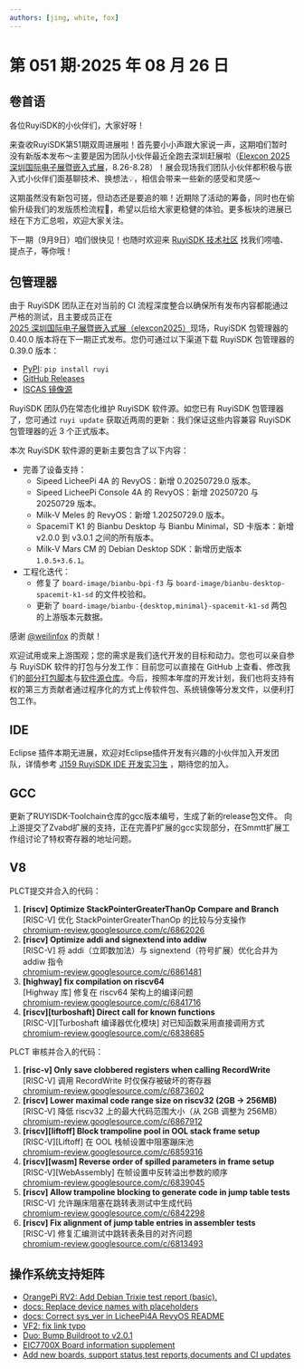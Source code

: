 ```yaml
---
authors: [jing, white, fox]
---
```

# 第 051 期·2025 年 08 月 26 日

## 卷首语
各位RuyiSDK的小伙伴们，大家好呀！

来查收RuyiSDK第51期双周进展啦！首先要小小声跟大家说一声，这期咱们暂时没有新版本发布～主要是因为团队小伙伴最近全跑去深圳赶展啦（[Elexcon 2025 深圳国际电子展暨嵌入式展](https://www.elexcon.com/)，8.26-8.28）！展会现场我们团队小伙伴都积极与嵌入式小伙伴们面基聊技术、换想法💡，相信会带来一些新的感受和灵感～

这期虽然没有新包可搓，但动态还是要追的嘛！近期除了活动的筹备，同时也在偷偷升级我们的发版质检流程🧪，希望以后给大家更稳健的体验。更多板块的进展已经在下方汇总啦，欢迎大家关注。

下一期（9月9日）咱们很快见！也随时欢迎来 [RuyiSDK 技术社区](https://ruyisdk.cn/) 找我们唠嗑、提点子，等你哦！

## 包管理器

由于 RuyiSDK 团队正在对当前的 CI 流程深度整合以确保所有发布内容都能通过严格的测试，且主要成员正在
[2025 深圳国际电子展暨嵌入式展（elexcon2025）][elexcon]现场，RuyiSDK 包管理器的 0.40.0
版本将在下一期正式发布。您仍可通过以下渠道下载 RuyiSDK 包管理器的 0.39.0 版本：

* [PyPI][ruyi-0.39.0-pypi]: `pip install ruyi`
* [GitHub Releases][ruyi-0.39.0-gh]
* [ISCAS 镜像源][ruyi-0.39.0-iscas]

[elexcon]: https://www.elexcon.com/
[ruyi-0.39.0-gh]: https://github.com/ruyisdk/ruyi/releases/tag/0.39.0
[ruyi-0.39.0-pypi]: https://pypi.org/project/ruyi/0.39.0/
[ruyi-0.39.0-iscas]: https://mirror.iscas.ac.cn/ruyisdk/ruyi/tags/0.39.0/

RuyiSDK 团队仍在常态化维护 RuyiSDK 软件源。如您已有 RuyiSDK 包管理器了，您可通过 `ruyi update` 获取近两周的更新：我们保证这些内容兼容 RuyiSDK 包管理器的近 3 个正式版本。

本次 RuyiSDK 软件源的更新主要包含了以下内容：

* 完善了设备支持：
    * Sipeed LicheePi 4A 的 RevyOS：新增 0.20250729.0 版本。
    * Sipeed LicheePi Console 4A 的 RevyOS：新增 20250720 与 20250729 版本。
    * Milk-V Meles 的 RevyOS：新增 1.20250729.0 版本。
    * SpacemiT K1 的 Bianbu Desktop 与 Bianbu Minimal，SD 卡版本：新增 v2.0.0 到 v3.0.1 之间的所有版本。
    * Milk-V Mars CM 的 Debian Desktop SDK：新增历史版本 `1.0.5+3.6.1`。
* 工程化迭代：
    * 修复了 `board-image/bianbu-bpi-f3` 与 `board-image/bianbu-desktop-spacemit-k1-sd` 的文件校验和。
    * 更新了 `board-image/bianbu-{desktop,minimal}-spacemit-k1-sd` 两包的上游版本元数据。

感谢 [@weilinfox] 的贡献！

[@weilinfox]: https://github.com/weilinfox

欢迎试用或来上游围观；您的需求是我们迭代开发的目标和动力。您也可以亲自参与
RuyiSDK 软件的打包与分发工作：目前您可以直接在 GitHub 上查看、修改我们的[部分打包脚本](https://github.com/ruyisdk/ruyici)与[软件源仓库](https://github.com/ruyisdk/packages-index)。今后，按照本年度的开发计划，我们也将支持有权的第三方贡献者通过程序化的方式上传软件包、系统镜像等分发文件，以便利打包工作。

## IDE
Eclipse 插件本期无进展，欢迎对Eclipse插件开发有兴趣的小伙伴加入开发团队，详情参考 [J159 RuyiSDK IDE 开发实习生](https://github.com/lazyparser/weloveinterns/blob/master/open-internships.md) ，期待您的加入。

## GCC
更新了RUYISDK-Toolchain仓库的gcc版本编号，生成了新的release包文件。
向上游提交了Zvabd扩展的支持，正在完善P扩展的gcc实现部分，在Smmtt扩展工作组讨论了特权寄存器的地址问题。


## V8
PLCT提交并合入的代码：

1. **[riscv] Optimize StackPointerGreaterThanOp Compare and Branch**  
   [RISC-V] 优化 StackPointerGreaterThanOp 的比较与分支操作  
   [chromium-review.googlesource.com/c/6862026](https://chromium-review.googlesource.com/c/6862026)
2. **[riscv] Optimize addi and signextend into addiw**  
   [RISC-V] 将 addi（立即数加法）与 signextend（符号扩展）优化合并为 addiw 指令  
   [chromium-review.googlesource.com/c/6861481](https://chromium-review.googlesource.com/c/6861481)
3. **[highway] fix compilation on riscv64**  
   [Highway 库] 修复在 riscv64 架构上的编译问题  
   [chromium-review.googlesource.com/c/6841716](https://chromium-review.googlesource.com/c/6841716)
4. **[riscv][turboshaft] Direct call for known functions**  
   [RISC-V][Turboshaft 编译器优化模块] 对已知函数采用直接调用方式  
   [chromium-review.googlesource.com/c/6838685](https://chromium-review.googlesource.com/c/6838685)

PLCT 审核并合入的代码：

1. **[risc-v] Only save clobbered registers when calling RecordWrite**  
   [RISC-V] 调用 RecordWrite 时仅保存被破坏的寄存器  
   [chromium-review.googlesource.com/c/6873602](https://chromium-review.googlesource.com/c/6873602)
2. **[riscv] Lower maximal code range size on riscv32 (2GB -> 256MB)**  
   [RISC-V] 降低 riscv32 上的最大代码范围大小（从 2GB 调整为 256MB）  
   [chromium-review.googlesource.com/c/6867912](https://chromium-review.googlesource.com/c/6867912)
3. **[riscv][liftoff] Block trampoline pool in OOL stack frame setup**  
   [RISC-V][Liftoff] 在 OOL 栈帧设置中阻塞蹦床池  
   [chromium-review.googlesource.com/c/6859316](https://chromium-review.googlesource.com/c/6859316)
4. **[riscv][wasm] Reverse order of spilled parameters in frame setup**  
   [RISC-V][WebAssembly] 在帧设置中反转溢出参数的顺序  
   [chromium-review.googlesource.com/c/6839045](https://chromium-review.googlesource.com/c/6839045)
5. **[riscv] Allow trampoline blocking to generate code in jump table tests**  
   [RISC-V] 允许蹦床阻塞在跳转表测试中生成代码  
   [chromium-review.googlesource.com/c/6842298](https://chromium-review.googlesource.com/c/6842298)
6. **[riscv] Fix alignment of jump table entries in assembler tests**  
    [RISC-V] 修复汇编测试中跳转表条目的对齐问题  
    [chromium-review.googlesource.com/c/6813493](https://chromium-review.googlesource.com/c/6813493)

## 操作系统支持矩阵

- [OrangePi RV2: Add Debian Trixie test report (basic).](https://github.com/ruyisdk/support-matrix/pull/357)
- [docs: Replace device names with placeholders](https://github.com/ruyisdk/support-matrix/pull/359)
- [docs: Correct sys_ver in LicheePi4A RevyOS README](https://github.com/ruyisdk/support-matrix/pull/360)
- [VF2: fix link typo](https://github.com/ruyisdk/support-matrix/pull/361)
- [Duo: Bump Buildroot to v2.0.1](https://github.com/ruyisdk/support-matrix/pull/363)
- [EIC7700X Board information supplement](https://github.com/ruyisdk/support-matrix/pull/364)
- [Add new boards, support status,test reports,documents and CI updates ](https://github.com/ruyisdk/support-matrix/pull/350)
